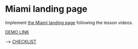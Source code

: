# Miami landing page
Implement [the Miami landing page](https://www.figma.com/file/nHz8bflIwJaWP3P99vKTH5/miami_home_new?node-id=16033%3A3)
following the lesson videos.

[DEMO LINK](https://banzaifun.github.io/layout_miami/)

--> [CHECKLIST](https://github.com/mate-academy/layout_miami/blob/master/checklist.md)
